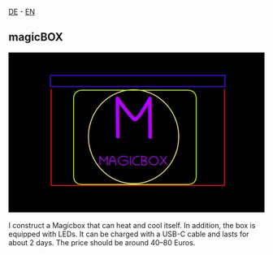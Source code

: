 [DE](index.md) - [EN](index_en.md)
## magicBOX

![](magicBOX.jpg)


I construct a Magicbox  that can heat and cool itself. In addition, the box is equipped with LEDs. It can be charged with a USB-C cable and lasts for about 2 days. The price should be around 40–80 Euros.
